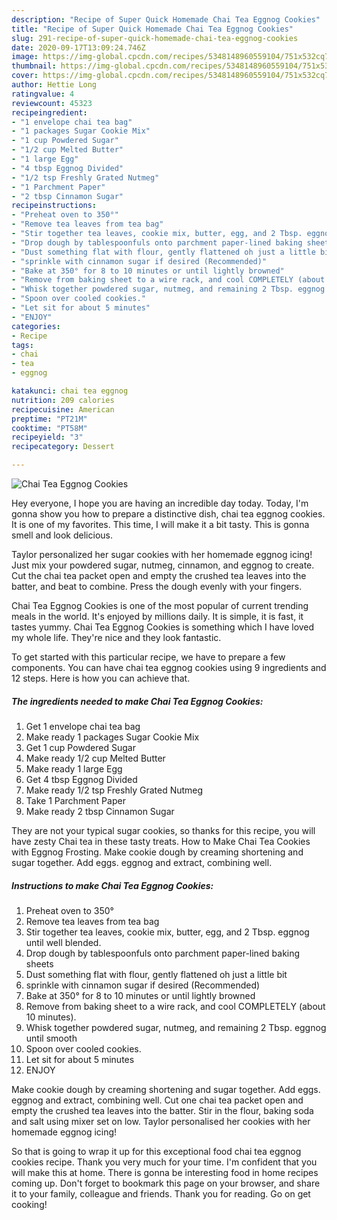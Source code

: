 ```yaml
---
description: "Recipe of Super Quick Homemade Chai Tea Eggnog Cookies"
title: "Recipe of Super Quick Homemade Chai Tea Eggnog Cookies"
slug: 291-recipe-of-super-quick-homemade-chai-tea-eggnog-cookies
date: 2020-09-17T13:09:24.746Z
image: https://img-global.cpcdn.com/recipes/5348148960559104/751x532cq70/chai-tea-eggnog-cookies-recipe-main-photo.jpg
thumbnail: https://img-global.cpcdn.com/recipes/5348148960559104/751x532cq70/chai-tea-eggnog-cookies-recipe-main-photo.jpg
cover: https://img-global.cpcdn.com/recipes/5348148960559104/751x532cq70/chai-tea-eggnog-cookies-recipe-main-photo.jpg
author: Hettie Long
ratingvalue: 4
reviewcount: 45323
recipeingredient:
- "1 envelope chai tea bag"
- "1 packages Sugar Cookie Mix"
- "1 cup Powdered Sugar"
- "1/2 cup Melted Butter"
- "1 large Egg"
- "4 tbsp Eggnog Divided"
- "1/2 tsp Freshly Grated Nutmeg"
- "1 Parchment Paper"
- "2 tbsp Cinnamon Sugar"
recipeinstructions:
- "Preheat oven to 350°"
- "Remove tea leaves from tea bag"
- "Stir together tea leaves, cookie mix, butter, egg, and 2 Tbsp. eggnog until well blended."
- "Drop dough by tablespoonfuls onto parchment paper-lined baking sheets"
- "Dust something flat with flour, gently flattened oh just a little bit"
- "sprinkle with cinnamon sugar if desired (Recommended)"
- "Bake at 350° for 8 to 10 minutes or until lightly browned"
- "Remove from baking sheet to a wire rack, and cool COMPLETELY (about 10 minutes)."
- "Whisk together powdered sugar, nutmeg, and remaining 2 Tbsp. eggnog until smooth"
- "Spoon over cooled cookies."
- "Let sit for about 5 minutes"
- "ENJOY"
categories:
- Recipe
tags:
- chai
- tea
- eggnog

katakunci: chai tea eggnog 
nutrition: 209 calories
recipecuisine: American
preptime: "PT21M"
cooktime: "PT58M"
recipeyield: "3"
recipecategory: Dessert

---
```



![Chai Tea Eggnog Cookies](https://img-global.cpcdn.com/recipes/5348148960559104/751x532cq70/chai-tea-eggnog-cookies-recipe-main-photo.jpg)

Hey everyone, I hope you are having an incredible day today. Today, I'm gonna show you how to prepare a distinctive dish, chai tea eggnog cookies. It is one of my favorites. This time, I will make it a bit tasty. This is gonna smell and look delicious.

Taylor personalized her sugar cookies with her homemade eggnog icing! Just mix your powdered sugar, nutmeg, cinnamon, and eggnog to create. Cut the chai tea packet open and empty the crushed tea leaves into the batter, and beat to combine. Press the dough evenly with your fingers.

Chai Tea Eggnog Cookies is one of the most popular of current trending meals in the world. It's enjoyed by millions daily. It is simple, it is fast, it tastes yummy. Chai Tea Eggnog Cookies is something which I have loved my whole life. They're nice and they look fantastic.


To get started with this particular recipe, we have to prepare a few components. You can have chai tea eggnog cookies using 9 ingredients and 12 steps. Here is how you can achieve that.

<!--inarticleads1-->

##### The ingredients needed to make Chai Tea Eggnog Cookies:

1. Get 1 envelope chai tea bag
1. Make ready 1 packages Sugar Cookie Mix
1. Get 1 cup Powdered Sugar
1. Make ready 1/2 cup Melted Butter
1. Make ready 1 large Egg
1. Get 4 tbsp Eggnog Divided
1. Make ready 1/2 tsp Freshly Grated Nutmeg
1. Take 1 Parchment Paper
1. Make ready 2 tbsp Cinnamon Sugar


They are not your typical sugar cookies, so thanks for this recipe, you will have zesty Chai tea in these tasty treats. How to Make Chai Tea Cookies with Eggnog Frosting. Make cookie dough by creaming shortening and sugar together. Add eggs. eggnog and extract, combining well. 

<!--inarticleads2-->

##### Instructions to make Chai Tea Eggnog Cookies:

1. Preheat oven to 350°
1. Remove tea leaves from tea bag
1. Stir together tea leaves, cookie mix, butter, egg, and 2 Tbsp. eggnog until well blended.
1. Drop dough by tablespoonfuls onto parchment paper-lined baking sheets
1. Dust something flat with flour, gently flattened oh just a little bit
1. sprinkle with cinnamon sugar if desired (Recommended)
1. Bake at 350° for 8 to 10 minutes or until lightly browned
1. Remove from baking sheet to a wire rack, and cool COMPLETELY (about 10 minutes).
1. Whisk together powdered sugar, nutmeg, and remaining 2 Tbsp. eggnog until smooth
1. Spoon over cooled cookies.
1. Let sit for about 5 minutes
1. ENJOY


Make cookie dough by creaming shortening and sugar together. Add eggs. eggnog and extract, combining well. Cut one chai tea packet open and empty the crushed tea leaves into the batter. Stir in the flour, baking soda and salt using mixer set on low. Taylor personalised her cookies with her homemade eggnog icing! 

So that is going to wrap it up for this exceptional food chai tea eggnog cookies recipe. Thank you very much for your time. I'm confident that you will make this at home. There is gonna be interesting food in home recipes coming up. Don't forget to bookmark this page on your browser, and share it to your family, colleague and friends. Thank you for reading. Go on get cooking!
